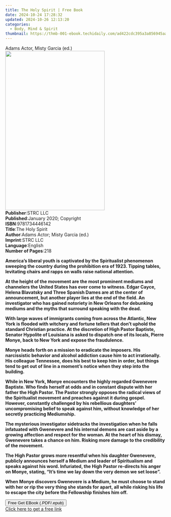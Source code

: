 ```yaml
---
title: The Holy Spirit | Free Book
date: 2024-10-24 17:28:32
updated: 2024-10-26 12:13:20
categories:
  - Body, Mind & Spirit
thumbnail: https://thmb-001-ebook.techidaily.com/ad422cdc395a3a856945aab281ea54d92131b4db4c73878e4e16c78ba2cac236.jpg
---
```

<main id="book-container">
  <div class="flex flex-col">
    <div class="book-brief flex-1 py-6 px-4 sm:p-6 md:py-10 md:px-8">
      <!-- brief-->
      <div class="book-brief-main">Adams Actor, Misty Garcia (ed.)</div>
    </div>
    <div
      class="book-meta-info flex-1 grid gap-4 col-start-1 col-end-3 row-start-1 sm:mb-6 sm:grid-cols-4 lg:gap-6 lg:col-start-2 lg:row-end-6 lg:row-span-6 lg:mb-0"
    >
      <div
        class="book-meta-info-left place-content-center mt-4 p-4 text-sm leading-6 col-start-2 col-span-2 dark:text-slate-400"
      >
        <img
          class="w-full h-500 object-cover rounded-lg sm:h-255 sm:col-span-2 lg:col-span-full"
          src="https://img-001-ebook.techidaily.com/d50616d92180d1158141bcaa5244d89b4bdcd637857a9f7a47022f5ca7f45491.jpg"
          alt=""
          width="312"
          height="500"
        />
      </div>
      <div
        class="book-meta-info-right mt-2 col-start-1 row-start-2 col-span-3 self-center"
      >
        <!-- meta data  -->
        <div class="flex flex-col px-4 md:px-8">
          <div class="flex-1">
            <strong>Publisher</strong>:<span class="px-2">STRC LLC</span>
          </div>
          <div class="flex-1">
            <strong>Published</strong>:<span class="px-2"
              >January 2020; Copyright</span
            >
          </div>
          <div class="flex-1">
            <strong>ISBN</strong>:<span class="px-2">9781734446142</span>
          </div>
          <div class="flex-1">
            <strong>Title</strong>:<span class="px-2">The Holy Spirit</span>
          </div>
          <div class="flex-1">
            <strong>Author</strong>:<span class="px-2"
              >Adams Actor; Misty Garcia (ed.)</span
            >
          </div>
          <div class="flex-1">
            <strong>Imprint</strong>:<span class="px-2">STRC LLC</span>
          </div>
          <div class="flex-1">
            <strong>Language</strong>:<span class="px-2">English</span>
          </div>
          <div class="flex-1">
            <strong>Number of Pages</strong>:<span class="px-2">218</span>
          </div>
        </div>
      </div>
    </div>
    <div class="book-description flex-1 py-6 px-4 sm:p-6 md:py-10 md:px-8">
      <div class="book-description-main">
        <div accordion-content="" id="description">
          <p>
            <strong
              >America’s liberal youth is captivated by the Spiritualist
              phenomenon sweeping the country during the prohibition era of
              1923. Tipping tables, levitating chairs and rapps on walls raise
              national attention.</strong
            >
          </p>
          <p>
            <strong
              >At the height of the movement are the most prominent mediums and
              channelers the United States has ever come to witness. Edgar
              Cayce, Helena Blavatsky and Three Spanish Dames are at the center
              of announcement, but another player lies at the end of the field.
              An investigator who has gained notoriety in New Orleans for
              debunking mediums and the myths that surround speaking with the
              dead.</strong
            >
          </p>
          <p>
            <strong
              >With large waves of immigrants coming from across the Atlantic,
              New York is flooded with witchery and fortune tellers that don’t
              uphold the standard Christian practice. At the discretion of High
              Pastor Baptiste, Senator Hypolite of Louisiana is asked to
              dispatch one of its locals, Pierre Monye, back to New York and
              expose the fraudulence.</strong
            >
          </p>
          <p>
            <strong
              >Monye heads forth on a mission to eradicate the imposers. His
              narcissistic behavior and alcohol addiction cause him to act
              irrationally. His colleague Tennessee, does his best to keep him
              in order, but things tend to get out of line in a moment’s notice
              when they step into the building.</strong
            >
          </p>
          <p>
            <strong
              >While in New York, Monye encounters the highly regarded Gwenevere
              Baptiste. Who finds herself at odds and in constant dispute with
              her father the High Pastor. The Pastor strongly opposes the
              radical views of the Spiritualist movement and preaches against it
              during gospel. However, constantly challenged by his rebellious
              daughters’ uncompromising belief to speak against him, without
              knowledge of her secretly practicing Mediumship.</strong
            >
          </p>
          <p>
            <strong
              >The mysterious investigator sidetracks the investigation when he
              falls infatuated with Gwenevere and his internal demons are cast
              aside by a growing affection and respect for the woman. At the
              heart of his dismay, Gwenevere takes a chance on him. Risking more
              damage to the credibility of the movement.</strong
            >
          </p>
          <p>
            <strong
              >The High Pastor grows more resentful when his daughter Gwenevere,
              publicly announces herself a Medium and leader of Spiritualism and
              speaks against his word. Infuriated, the High Pastor re-directs
              his anger on Monye, stating, “It’s time we lay down the very demon
              we set loose”.&nbsp;</strong
            >
          </p>
          <p>
            <strong
              >When Monye discovers Gwenevere is a Medium, he must choose to
              stand with her or rip the very thing she stands for apart, all
              while risking his life to escape the city before the Fellowship
              finishes him off.</strong
            >
          </p>
        </div>
        <div class="accordion-fader"></div>
      </div>
    </div>
    <div class="book-excerpts flex-1 py-6 px-4 sm:p-6 md:py-10 md:px-8"></div>
    <div
      class="book-about-author flex-1 py-6 px-4 sm:p-6 md:py-10 md:px-8"
    ></div>
    <div class="book-free-get flex-1 py-6 px-4 sm:p-6 md:py-10 md:px-8">
      <button
        id="btn-free-get"
        class="bg-blue-500 hover:bg-blue-700 text-white font-bold py-2 px-4 rounded"
      >
        Free Get EBook (.PDF/.epub)
      </button>
      <div id="countdown-display" class="px-2 text-lg mt-2"></div>
      <a
        id="free-link"
        class="hidden bg-blue-500 hover:bg-blue-700 text-white font-bold py-2 px-4 rounded"
        href="https://www.ebooks.com/en-us/book/209924360/the-holy-spirit/adams-actor/"
        target="_blank"
        >Click here to get a free link</a
      >
    </div>
    <script>
      let countdownTime = 0;
      let countdownInterval = null;
      document
        .getElementById('btn-free-get')
        .addEventListener('click', startCountdown);
      function startCountdown() {
        countdownTime = new Date().getTime() + 60000 * 3;
        countdownInterval = setInterval(updateCountdown, 1000);
        document.getElementById('btn-free-get').disabled = true;
        document
          .getElementById('btn-free-get')
          .classList.add('bg-gray-500', 'cursor-not-allowed');
      }
      function updateCountdown() {
        let currentTime = new Date().getTime();
        let timeLeft = countdownTime - currentTime;
        let secondsLeft = Math.floor(timeLeft / 1000);
        document.getElementById('countdown-display').innerHTML =
          `Remaining time: ${secondsLeft} seconds.`;
        if (secondsLeft <= 0) {
          clearInterval(countdownInterval);
          document.getElementById('btn-free-get').classList.add('hidden');
          document.getElementById('free-link').classList.remove('hidden');
          document.getElementById('countdown-display').innerHTML = '';
        }
      }
    </script>
  </div>
</main>
